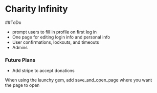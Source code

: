# Charity Infinity

##ToDo
* prompt users to fill in profile on first log in 
* One page for editing login info and personal info
* User confirmations, lockouts, and timeouts
* Admins

### Future Plans
* Add stripe to accept donations

When using the launchy gem, add save_and_open_page where you want the page to open
